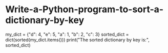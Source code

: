 # Write-a-Python-program-to-sort-a-dictionary-by-key

my_dict = {"d": 4, "e": 5, "a": 1, "b": 2, "c": 3}
sorted_dict = dict(sorted(my_dict.items()))
print("The sorted dictionary by key is:", sorted_dict)

